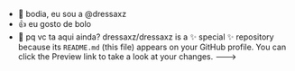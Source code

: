 - 👋 bodia, eu sou a @dressaxz
- :+1: eu gosto de bolo 
- 🌱 pq vc ta aqui ainda?
dressaxz/dressaxz is a ✨ special ✨ repository because its `README.md` (this file) appears on your GitHub profile.
You can click the Preview link to take a look at your changes.
--->
